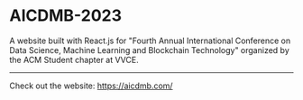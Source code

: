 # AICDMB-2023
A website built with React.js for "Fourth Annual International Conference on Data Science, Machine Learning and Blockchain Technology" organized by the ACM Student chapter at VVCE.
<br> <hr>
Check out the website: https://aicdmb.com/

